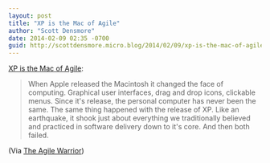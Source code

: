 ```yaml
---
layout: post
title: "XP is the Mac of Agile"
author: "Scott Densmore"
date: 2014-02-09 02:35 -0700
guid: http://scottdensmore.micro.blog/2014/02/09/xp-is-the-mac-of-agile.html
---
```


[XP is the Mac of Agile](http://agilewarrior.wordpress.com/2014/02/03/xp-is-the-mac-of-agile/):

> When Apple released the Macintosh it changed the face of computing. Graphical user interfaces, drag and drop icons, clickable menus. Since it's release, the personal computer has never been the same.
> The same thing happened with the release of XP. Like an earthquake, it shook just about everything we traditionally believed and practiced in software delivery down to it's core.
> And then both failed.

(Via [The Agile Warrior](http://agilewarrior.wordpress.com))